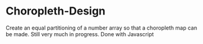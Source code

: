 # Choropleth-Design
Create an equal partitioning of a number array so that a choropleth map can be made. Still very much in progress. Done with Javascript
